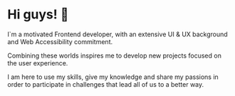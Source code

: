 # Hi guys! 👋

I`m a motivated Frontend developer, with an extensive UI & UX background and Web Accessibility commitment.

Combining these worlds inspires me to develop new projects focused on the user experience.

I am here to use my skills, give my knowledge and share my passions in order to participate in challenges that lead all of us to a better way.



<!--
**yuricooke/yuricooke** is a ✨ _special_ ✨ repository because its `README.md` (this file) appears on your GitHub profile.

Here are some ideas to get you started:

- 🔭 I’m currently working on ...
- 🌱 I’m currently learning ...
- 👯 I’m looking to collaborate on ...
- 🤔 I’m looking for help with ...
- 💬 Ask me about ...
- 📫 How to reach me: ...
- 😄 Pronouns: ...
- ⚡ Fun fact: ...
-->
